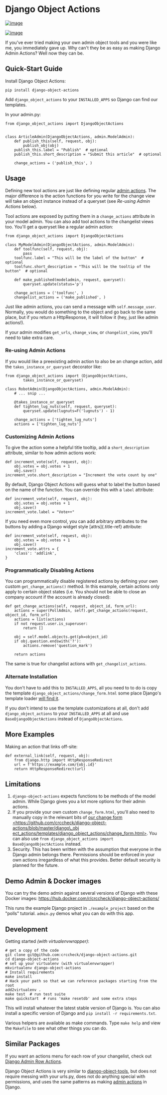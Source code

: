 Django Object Actions
=====================

[![image](https://travis-ci.org/crccheck/django-object-actions.png)](https://travis-ci.org/crccheck/django-object-actions)

[![image](https://coveralls.io/repos/crccheck/django-object-actions/badge.png)](https://coveralls.io/r/crccheck/django-object-actions)

If you\'ve ever tried making your own admin object tools and you were
like me, you immediately gave up. Why can\'t they be as easy as making
Django Admin Actions? Well now they can be.

Quick-Start Guide
-----------------

Install Django Object Actions:

``` {.bash}
pip install django-object-actions
```

Add `django_object_actions` to your `INSTALLED_APPS` so Django can find
our templates.

In your admin.py:

``` {.python}
from django_object_actions import DjangoObjectActions


class ArticleAdmin(DjangoObjectActions, admin.ModelAdmin):
    def publish_this(self, request, obj):
        publish_obj(obj)
    publish_this.label = "Publish"  # optional
    publish_this.short_description = "Submit this article"  # optional

    change_actions = ('publish_this', )
```

Usage
-----

Defining new tool actions are just like defining regular [admin
actions](https://docs.djangoproject.com/en/dev/ref/contrib/admin/actions/).
The major difference is the action functions for you write for the
change view will take an object instance instead of a queryset (see
*Re-using Admin Actions* below).

Tool actions are exposed by putting them in a `change_actions` attribute
in your model admin. You can also add tool actions to the changelist
views too. You\'ll get a queryset like a regular admin action:

``` {.python}
from django_object_actions import DjangoObjectActions

class MyModelAdmin(DjangoObjectActions, admin.ModelAdmin):
    def toolfunc(self, request, obj):
        pass
    toolfunc.label = "This will be the label of the button"  # optional
    toolfunc.short_description = "This will be the tooltip of the button"  # optional

    def make_published(modeladmin, request, queryset):
        queryset.update(status='p')

    change_actions = ('toolfunc', )
    changelist_actions = ('make_published', )
```

Just like admin actions, you can send a message with
`self.message_user`. Normally, you would do something to the object and
go back to the same place, but if you return a HttpResponse, it will
follow it (hey, just like admin actions!).

If your admin modifies `get_urls`, `change_view`, or `changelist_view`,
you\'ll need to take extra care.

### Re-using Admin Actions

If you would like a preexisting admin action to also be an change
action, add the `takes_instance_or_queryset` decorator like:

``` {.python}
from django_object_actions import (DjangoObjectActions,
        takes_instance_or_queryset)

class RobotAdmin(DjangoObjectActions, admin.ModelAdmin):
    # ... snip ...

    @takes_instance_or_queryset
    def tighten_lug_nuts(self, request, queryset):
        queryset.update(lugnuts=F('lugnuts') - 1)

    change_actions = ['tighten_lug_nuts']
    actions = ['tighten_lug_nuts']
```

### Customizing Admin Actions

To give the action some a helpful title tooltip, add a
`short_description` attribute, similar to how admin actions work:

``` {.python}
def increment_vote(self, request, obj):
    obj.votes = obj.votes + 1
    obj.save()
increment_vote.short_description = "Increment the vote count by one"
```

By default, Django Object Actions will guess what to label the button
based on the name of the function. You can override this with a `label`
attribute:

``` {.python}
def increment_vote(self, request, obj):
    obj.votes = obj.votes + 1
    obj.save()
increment_vote.label = "Vote++"
```

If you need even more control, you can add arbitrary attributes to the
buttons by adding a Django widget style [attrs]{.title-ref} attribute:

``` {.python}
def increment_vote(self, request, obj):
    obj.votes = obj.votes + 1
    obj.save()
increment_vote.attrs = {
    'class': 'addlink',
}
```

### Programmatically Disabling Actions

You can programmatically disable registered actions by defining your own
custom `get_change_actions()` method. In this example, certain actions
only apply to certain object states (i.e. You should not be able to
close an company account if the account is already closed):

``` {.python}
def get_change_actions(self, request, object_id, form_url):
    actions = super(PollAdmin, self).get_change_actions(request, object_id, form_url)
    actions = list(actions)
    if not request.user.is_superuser:
        return []

    obj = self.model.objects.get(pk=object_id)
    if obj.question.endswith('?'):
        actions.remove('question_mark')

    return actions
```

The same is true for changelist actions with `get_changelist_actions`.

### Alternate Installation

You don\'t have to add this to `INSTALLED_APPS`, all you need to to do
is copy the template `django_object_actions/change_form.html` some place
Django\'s template loader [will find
it](https://docs.djangoproject.com/en/dev/ref/settings/#template-dirs).

If you don\'t intend to use the template customizations at all, don\'t
add `django_object_actions` to your `INSTALLED_APPS` at all and use
`BaseDjangoObjectActions` instead of `DjangoObjectActions`.

More Examples
-------------

Making an action that links off-site:

``` {.python}
def external_link(self, request, obj):
    from django.http import HttpResponseRedirect
    url = f'https://example.com/{obj.id}'
    return HttpResponseRedirect(url)
```

Limitations
-----------

1.  `django-object-actions` expects functions to be methods of the model
    admin. While Django gives you a lot more options for their admin
    actions.
2.  If you provide your own custom `change_form.html`, you\'ll also need
    to manually copy in the relevant bits of [our change form
    \<https://github.com/crccheck/django-object-actions/blob/master/django\_obj
    ect\_actions/templates/django\_object\_actions/change\_form.html\>]().
    You can also use
    `from django_object_actions import BaseDjangoObjectActions` instead.
3.  Security. This has been written with the assumption that everyone in
    the Django admin belongs there. Permissions should be enforced in
    your own actions irregardless of what this provides. Better default
    security is planned for the future.

Demo Admin & Docker images
--------------------------

You can try the demo admin against several versions of Django with these
Docker images:
<https://hub.docker.com/r/crccheck/django-object-actions/>

This runs the example Django project in `./example_project` based on the
\"polls\" tutorial. `admin.py` demos what you can do with this app.

Development
-----------

Getting started *(with virtualenvwrapper)*:

``` {.bash}
# get a copy of the code
git clone git@github.com:crccheck/django-object-actions.git
cd django-object-actions
# set up your virtualenv (with virtualenvwrapper)
mkvirtualenv django-object-actions
# Install requirements
make install
# Hack your path so that we can reference packages starting from the root
add2virtualenv .
make test  # run test suite
make quickstart  # runs 'make resetdb' and some extra steps
```

This will install whatever the latest stable version of Django is. You
can also install a specific version of Django and
`pip install -r requirements.txt`.

Various helpers are available as make commands. Type `make help` and
view the `Makefile` to see what other things you can do.

Similar Packages
----------------

If you want an actions menu for each row of your changelist, check out
[Django Admin Row
Actions](https://github.com/DjangoAdminHackers/django-admin-row-actions).

Django Object Actions is very similar to
[django-object-tools](https://github.com/praekelt/django-object-tools),
but does not require messing with your urls.py, does not do anything
special with permissions, and uses the same patterns as making [admin
actions](https://docs.djangoproject.com/en/dev/ref/contrib/admin/actions/#actions-as-modeladmin-methods)
in Django.
